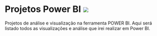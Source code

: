 # Projetos Power BI    <img src="img/business-intelligence.png">


Projetos de análise e visualização na ferramenta POWER BI. Aqui será listado todos as visualizações e análise que irei realizar em Power BI. 
